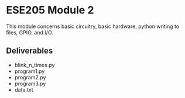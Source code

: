 # ESE205 Module 2

This module concerns basic circuitry, basic hardware, python writing to files, GPIO, and I/O.

## Deliverables

- blink_n_times.py
- program1.py
- program2.py
- program3.py
- data.txt
